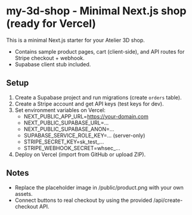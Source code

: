 # my-3d-shop - Minimal Next.js shop (ready for Vercel)

This is a minimal Next.js starter for your Atelier 3D shop.
- Contains sample product pages, cart (client-side), and API routes for Stripe checkout + webhook.
- Supabase client stub included.

## Setup
1. Create a Supabase project and run migrations (create `orders` table).
2. Create a Stripe account and get API keys (test keys for dev).
3. Set environment variables on Vercel:
   - NEXT_PUBLIC_APP_URL=https://your-domain.com
   - NEXT_PUBLIC_SUPABASE_URL=...
   - NEXT_PUBLIC_SUPABASE_ANON=...
   - SUPABASE_SERVICE_ROLE_KEY=... (server-only)
   - STRIPE_SECRET_KEY=sk_test_...
   - STRIPE_WEBHOOK_SECRET=whsec_...
4. Deploy on Vercel (import from GitHub or upload ZIP).

## Notes
- Replace the placeholder image in /public/product.png with your own assets.
- Connect buttons to real checkout by using the provided /api/create-checkout API.
